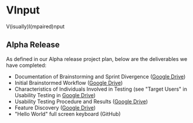 # VInput
V(isually)I(mpaired)nput

## Alpha Release
As defined in our Alpha release project plan, below are the deliverables we have completed:
* Documentation of Brainstorming and Sprint Divergence ([Google Drive](https://drive.google.com/drive/u/1/folders/0Bx_oMYCmW6jGZlgxR2RQTWlnYTg))
* Initial Brainstormed Workflow ([Google Drive](https://drive.google.com/drive/u/1/folders/0Bx_oMYCmW6jGZlgxR2RQTWlnYTg))
* Characteristics of Individuals Involved in Testing (see "Target Users" in Usability Testing in [Google Drive](https://drive.google.com/drive/u/1/folders/0Bx_oMYCmW6jGZlgxR2RQTWlnYTg))
* Usability Testing Procedure and Results ([Google Drive](https://drive.google.com/drive/u/1/folders/0Bx_oMYCmW6jGZlgxR2RQTWlnYTg))
* Feature Discovery ([Google Drive](https://drive.google.com/drive/u/1/folders/0Bx_oMYCmW6jGZlgxR2RQTWlnYTg))
* "Hello World" full screen keyboard (GitHub)
